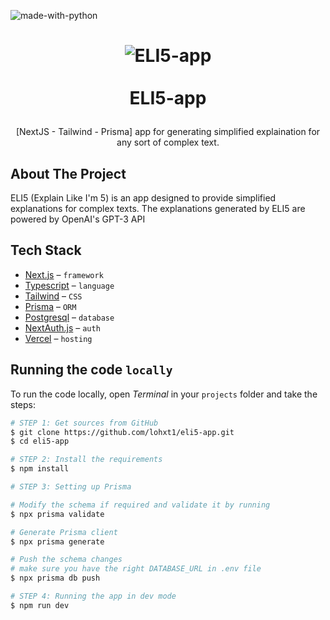 ![made-with-python](https://shields.io/badge/TypeScript-3178C6?logo=TypeScript&logoColor=FFF&style=flat-square)

<h1>
<p align="center">
<img align="center" src="https://lohxt1.github.io/_assets/eli51.png" alt="ELI5-app"/>
<!-- <br/> -->
<!-- <img align="center" src="https://lohxt1.github.io/_assets/eli52.png" alt="ELI5-app"/> -->
<br/><br/>ELI5-app
</h1>
  <p align="center">
    [NextJS - Tailwind - Prisma] app for generating simplified explaination for any sort of complex text.
    <br />
    </p>
</p>

## About The Project

ELI5 (Explain Like I'm 5) is an app designed to provide simplified explanations for complex texts. The explanations generated by ELI5 are powered by OpenAI's GPT-3 API

## Tech Stack

- [Next.js](https://nextjs.org/) – `framework`
- [Typescript](https://www.typescriptlang.org/) – `language`
- [Tailwind](https://tailwindcss.com/) – `CSS`
- [Prisma](https://prisma.io/) – `ORM`
- [Postgresql](https://railway.app/) – `database`
- [NextAuth.js](https://next-auth.js.org/) – `auth`
- [Vercel](https://vercel.com/) – `hosting`

## Running the code `locally`

To run the code locally, open _Terminal_ in your `projects` folder and take the steps:

```bash
# STEP 1: Get sources from GitHub
$ git clone https://github.com/lohxt1/eli5-app.git
$ cd eli5-app

# STEP 2: Install the requirements
$ npm install

# STEP 3: Setting up Prisma

# Modify the schema if required and validate it by running
$ npx prisma validate

# Generate Prisma client
$ npx prisma generate

# Push the schema changes
# make sure you have the right DATABASE_URL in .env file
$ npx prisma db push

# STEP 4: Running the app in dev mode
$ npm run dev
```

